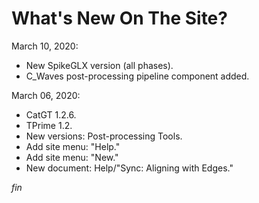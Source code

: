 # What's New On The Site?

March 10, 2020:

* New SpikeGLX version (all phases).
* C_Waves post-processing pipeline component added.

March 06, 2020:

* CatGT 1.2.6.
* TPrime 1.2.
* New versions: Post-processing Tools.
* Add site menu: "Help."
* Add site menu: "New."
* New document: Help/"Sync: Aligning with Edges."


_fin_

